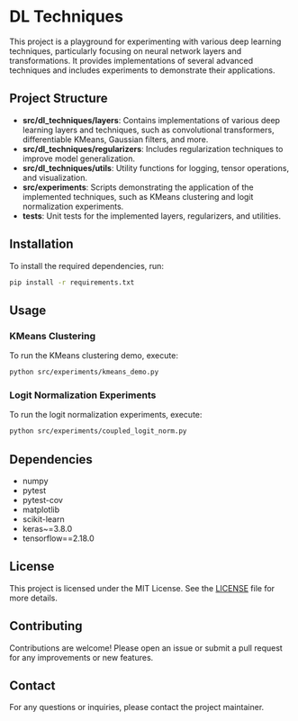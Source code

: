# DL Techniques

This project is a playground for experimenting with various deep learning techniques, particularly focusing on neural network layers and transformations. It provides implementations of several advanced techniques and includes experiments to demonstrate their applications.

## Project Structure

- **src/dl_techniques/layers**: Contains implementations of various deep learning layers and techniques, such as convolutional transformers, differentiable KMeans, Gaussian filters, and more.
- **src/dl_techniques/regularizers**: Includes regularization techniques to improve model generalization.
- **src/dl_techniques/utils**: Utility functions for logging, tensor operations, and visualization.
- **src/experiments**: Scripts demonstrating the application of the implemented techniques, such as KMeans clustering and logit normalization experiments.
- **tests**: Unit tests for the implemented layers, regularizers, and utilities.

## Installation

To install the required dependencies, run:

```bash
pip install -r requirements.txt
```

## Usage

### KMeans Clustering

To run the KMeans clustering demo, execute:

```bash
python src/experiments/kmeans_demo.py
```

### Logit Normalization Experiments

To run the logit normalization experiments, execute:

```bash
python src/experiments/coupled_logit_norm.py
```

## Dependencies

- numpy
- pytest
- pytest-cov
- matplotlib
- scikit-learn
- keras~=3.8.0
- tensorflow==2.18.0

## License

This project is licensed under the MIT License. See the [LICENSE](LICENSE) file for more details.

## Contributing

Contributions are welcome! Please open an issue or submit a pull request for any improvements or new features.

## Contact

For any questions or inquiries, please contact the project maintainer.
